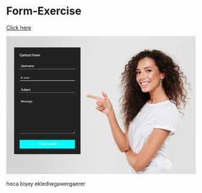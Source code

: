 # Form-Exercise


[Click here](https://ozcan-cetin.github.io/Form-Exercise/)

![Preview](https://github.com/ozcan-cetin/Form-Exercise/blob/master/Screenshot%202022-04-12%20153736.jpg)


hoca bişey eklediwgawergaerer
